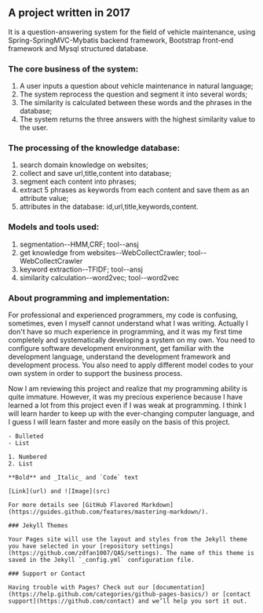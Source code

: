 ## A project written in 2017

It is a question-answering system for the field of vehicle maintenance, using Spring-SpringMVC-Mybatis backend framework, Bootstrap front-end framework and Mysql structured database.

### The core business of the system:

1. A user inputs a question about vehicle maintenance in natural language;
2. The system reprocess the question and segment it into several words;
3. The similarity is calculated between these words and the phrases in the database;
4. The system returns the three answers with the highest similarity value to the user.

### The processing of the knowledge database:

1. search domain knowledge on websites;
2. collect and save url,title,content into database;
3. segment each content into phrases;
4. extract 5 phrases as keywords from each content and save them as an attribute value;
5. attributes in the database: id,url,title,keywords,content.

### Models and tools used:
1. segmentation--HMM,CRF; tool--ansj
2. get knowledge from websites--WebCollectCrawler; tool--WebCollectCrawler
3. keyword extraction--TFIDF; tool--ansj
4. similarity calculation--word2vec; tool--word2vec

### About programming and implementation:

For professional and experienced programmers, my code is confusing, sometimes, even I myself cannot understand what I was writing. Actually I don't have so much experience in programming, and it was my first time completely and systematically developing a system on my own. You need to configure software development environment, get familiar with the development language, understand the development framework and development process. You also need to apply different model codes to your own system in order to support the business process.

Now I am reviewing this project and realize that my programming ability is quite immature. However, it was my precious experience because I  have learned a lot from this project even if I was weak at programming. I think I will learn harder to keep up with the ever-changing computer language, and I guess I will learn faster and more easily on the basis of this project.

```
- Bulleted
- List

1. Numbered
2. List

**Bold** and _Italic_ and `Code` text

[Link](url) and ![Image](src)

For more details see [GitHub Flavored Markdown](https://guides.github.com/features/mastering-markdown/).

### Jekyll Themes

Your Pages site will use the layout and styles from the Jekyll theme you have selected in your [repository settings](https://github.com/zdfan1007/QAS/settings). The name of this theme is saved in the Jekyll `_config.yml` configuration file.

### Support or Contact

Having trouble with Pages? Check out our [documentation](https://help.github.com/categories/github-pages-basics/) or [contact support](https://github.com/contact) and we’ll help you sort it out.
